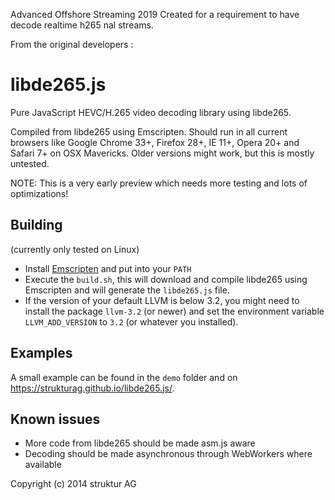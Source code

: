 Advanced Offshore Streaming 2019
Created for a requirement to have decode realtime h265 nal streams. 



From the original developers : 
# libde265.js

Pure JavaScript HEVC/H.265 video decoding library using libde265.

Compiled from libde265 using Emscripten. Should run in all current
browsers like Google Chrome 33+, Firefox 28+, IE 11+, Opera 20+ and
Safari 7+ on OSX Mavericks. Older versions might work, but this is
mostly untested.

NOTE: This is a very early preview which needs more testing and lots of
optimizations!

## Building

(currently only tested on Linux)

- Install [Emscripten][1] and put into your `PATH`
- Execute the `build.sh`, this will download and compile libde265 using
  Emscripten and will generate the `libde265.js` file.
- If the version of your default LLVM is below 3.2, you might need to
  install the package `llvm-3.2` (or newer) and set the environment
  variable `LLVM_ADD_VERSION` to `3.2` (or whatever you installed).

## Examples

A small example can be found in the `demo` folder and on
https://strukturag.github.io/libde265.js/.

## Known issues

- More code from libde265 should be made asm.js aware
- Decoding should be made asynchronous through WebWorkers where available

[1]: http://emscripten.org

Copyright (c) 2014 struktur AG
